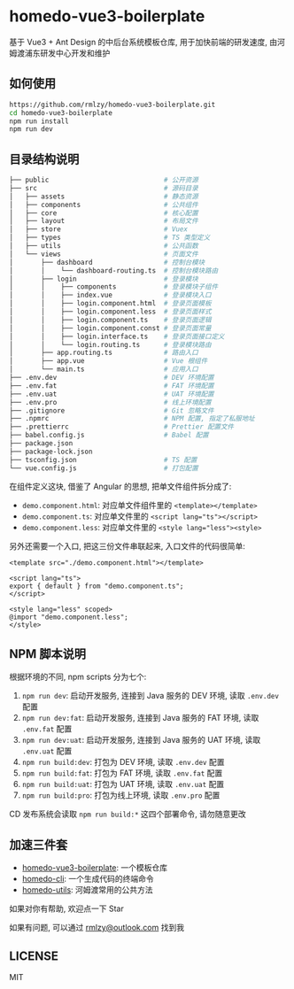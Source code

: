 # homedo-vue3-boilerplate

基于 Vue3 + Ant Design 的中后台系统模板仓库, 用于加快前端的研发速度, 由河姆渡浦东研发中心开发和维护

## 如何使用

```bash
https://github.com/rmlzy/homedo-vue3-boilerplate.git
cd homedo-vue3-boilerplate
npm run install
npm run dev
```

## 目录结构说明
```bash
├── public                             # 公开资源
├── src                                # 源码目录
│   ├── assets                         # 静态资源
│   ├── components                     # 公共组件
│   ├── core                           # 核心配置
│   ├── layout                         # 布局文件
│   ├── store                          # Vuex
│   ├── types                          # TS 类型定义
│   ├── utils                          # 公共函数
│   └── views                          # 页面文件
│       ├── dashboard                  # 控制台模块
│       │    └── dashboard-routing.ts  # 控制台模块路由
│       ├── login                      # 登录模块
│       │    ├── components            # 登录模块子组件
│       │    ├── index.vue             # 登录模块入口
│       │    ├── login.component.html  # 登录页面模板
│       │    ├── login.component.less  # 登录页面样式
│       │    ├── login.component.ts    # 登录页面逻辑
│       │    ├── login.component.const # 登录页面常量
│       │    ├── login.interface.ts    # 登录页面接口定义
│       │    └── login.routing.ts      # 登录模块路由
│       ├── app.routing.ts             # 路由入口
│       ├── app.vue                    # Vue 根组件
│       └── main.ts                    # 应用入口
├── .env.dev                           # DEV 环境配置
├── .env.fat                           # FAT 环境配置
├── .env.uat                           # UAT 环境配置
├── .env.pro                           # 线上环境配置
├── .gitignore                         # Git 忽略文件
├── .npmrc                             # NPM 配置, 指定了私服地址
├── .prettierrc                        # Prettier 配置文件
├── babel.config.js                    # Babel 配置
├── package.json
├── package-lock.json
├── tsconfig.json                      # TS 配置
└── vue.config.js                      # 打包配置
```

在组件定义这块, 借鉴了 Angular 的思想, 把单文件组件拆分成了:
+ `demo.component.html`: 对应单文件组件里的 `<template></template>`
+ `demo.component.ts`: 对应单文件里的 `<script lang="ts"></script>`
+ `demo.component.less`: 对应单文件里的 `<style lang="less"><style>`

另外还需要一个入口, 把这三份文件串联起来, 入口文件的代码很简单:

```vue
<template src="./demo.component.html"></template>

<script lang="ts">
export { default } from "demo.component.ts";
</script>

<style lang="less" scoped>
@import "demo.component.less";
</style>
```

## NPM 脚本说明
根据环境的不同, npm scripts 分为七个:

1. `npm run dev`: 启动开发服务, 连接到 Java 服务的 DEV 环境, 读取 `.env.dev` 配置
2. `npm run dev:fat`: 启动开发服务, 连接到 Java 服务的 FAT 环境, 读取 `.env.fat` 配置
3. `npm run dev:uat`: 启动开发服务, 连接到 Java 服务的 UAT 环境, 读取 `.env.uat` 配置
4. `npm run build:dev`: 打包为 DEV 环境, 读取 `.env.dev` 配置
5. `npm run build:fat`: 打包为 FAT 环境, 读取 `.env.fat` 配置
6. `npm run build:uat`: 打包为 UAT 环境, 读取 `.env.uat` 配置
7. `npm run build:pro`: 打包为线上环境, 读取 `.env.pro` 配置

CD 发布系统会读取 `npm run build:*` 这四个部署命令, 请勿随意更改

## 加速三件套
+ [homedo-vue3-boilerplate](https://github.com/rmlzy/homedo-vue3-boilerplate): 一个模板仓库
+ [homedo-cli](https://github.com/rmlzy/homedo-cli): 一个生成代码的终端命令
+ [homedo-utils](https://github.com/rmlzy/homedo-utils): 河姆渡常用的公共方法

如果对你有帮助, 欢迎点一下 Star

如果有问题, 可以通过 rmlzy@outlook.com 找到我

## LICENSE
MIT
